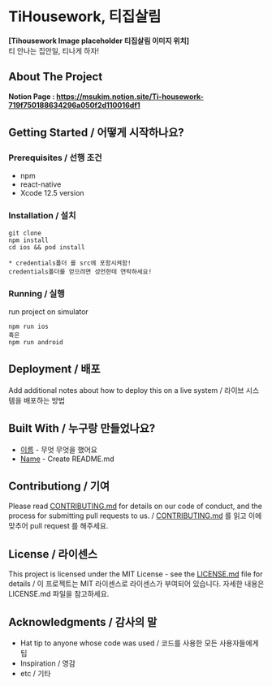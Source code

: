 # TiHousework, 티집살림


**[Tihousework Image placeholder 티집살림 이미지 위치]**  
티 안나는 집안일, 티나게 하자! <br>

## About The Project
**Notion Page : https://msukim.notion.site/Ti-housework-719f750188634296a050f2d110016df1**

## Getting Started / 어떻게 시작하나요?
### Prerequisites / 선행 조건
- npm
- react-native
- Xcode 12.5 version

### Installation / 설치
```
git clone
npm install
cd ios && pod install

* credentials폴더 를 src에 포함시켜함!
credentials폴더를 얻으려면 성언한테 연락하세요!
```
### Running / 실행
run project on simulator
```
npm run ios
혹은
npm run android
```


## Deployment / 배포

Add additional notes about how to deploy this on a live system / 라이브 시스템을 배포하는 방법

## Built With / 누구랑 만들었나요?

* [이름](링크) - 무엇 무엇을 했어요
* [Name](Link) - Create README.md

## Contributiong / 기여

Please read [CONTRIBUTING.md](https://gist.github.com/PurpleBooth/b24679402957c63ec426) for details on our code of conduct, and the process for submitting pull requests to us. / [CONTRIBUTING.md](https://gist.github.com/PurpleBooth/b24679402957c63ec426) 를 읽고 이에 맞추어 pull request 를 해주세요.

## License / 라이센스

This project is licensed under the MIT License - see the [LICENSE.md](https://gist.github.com/PurpleBooth/LICENSE.md) file for details / 이 프로젝트는 MIT 라이센스로 라이센스가 부여되어 있습니다. 자세한 내용은 LICENSE.md 파일을 참고하세요.

## Acknowledgments / 감사의 말

* Hat tip to anyone whose code was used / 코드를 사용한 모든 사용자들에게 팁
* Inspiration / 영감
* etc / 기타
